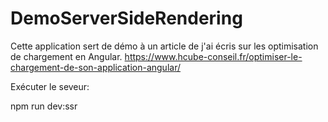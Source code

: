 # DemoServerSideRendering

Cette application sert de démo à un article de j'ai écris sur les optimisation de chargement en Angular.
https://www.hcube-conseil.fr/optimiser-le-chargement-de-son-application-angular/

Exécuter le seveur:

npm run dev:ssr
